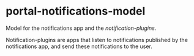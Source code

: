 # portal-notifications-model
Model for the notifications app and the *notification-plugins*.

Notification-plugins are apps that listen to notifications published by 
the notifications app, and send these notifications to the user.